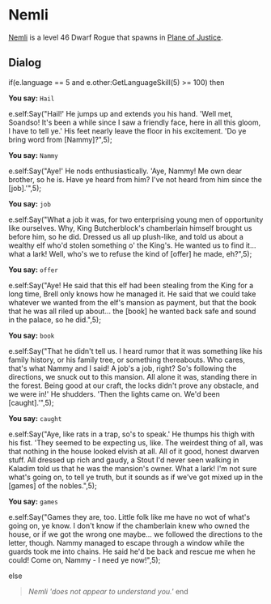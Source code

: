 # Nemli



[Nemli](/npc/201357) is a level 46 Dwarf Rogue that spawns in [Plane of Justice](/zone/201).








## Dialog

if(e.language == 5 and e.other:GetLanguageSkill(5) >= 100) then


**You say:** `Hail`




e.self:Say("Hail!'  He jumps up and extends you his hand.  'Well met, Soandso!  It's been a while since I saw a friendly face, here in all this gloom, I have to tell ye.'  His feet nearly leave the floor in his excitement.  'Do ye bring word from [Nammy]?",5);


**You say:** `Nammy`




e.self:Say("Aye!'  He nods enthusiastically.  'Aye, Nammy!  Me own dear brother, so he is.  Have ye heard from him?  I've not heard from him since the [job].'",5);


**You say:** `job`




e.self:Say("What a job it was, for two enterprising young men of opportunity like ourselves.  Why, King Butcherblock's chamberlain himself brought us before him, so he did.  Dressed us all up plush-like, and told us about a wealthy elf who'd stolen something o' the King's.  He wanted us to find it... what a lark!  Well, who's we to refuse the kind of [offer] he made, eh?",5);


**You say:** `offer`




e.self:Say("Aye!  He said that this elf had been stealing from the King for a long time, Brell only knows how he managed it.  He said that we could take whatever we wanted from the elf's mansion as payment, but that the book that he was all riled up about... the [book] he wanted back safe and sound in the palace, so he did.",5);


**You say:** `book`




e.self:Say("That he didn't tell us.  I heard rumor that it was something like his family history, or his family tree, or something thereabouts.  Who cares, that's what Nammy and I said!  A job's a job, right?  So's following the directions, we snuck out to this mansion.   All alone it was, standing there in the forest.  Being good at our craft, the locks didn't prove any obstacle, and we were in!'  He shudders.  'Then the lights came on.  We'd been [caught].'",5);


**You say:** `caught`




e.self:Say("Aye, like rats in a trap, so's to speak.'  He thumps his thigh with his fist. 'They seemed to be expecting us, like.  The weirdest thing of all, was that nothing in the house looked elvish at all.  All of it good, honest dwarven stuff.  All dressed up rich and gaudy, a Stout I'd never seen walking in Kaladim told us that he was the mansion's owner.  What a lark!  I'm not sure what's going on, to tell ye truth, but it sounds as if we've got mixed up in the [games] of the nobles.",5);


**You say:** `games`




e.self:Say("Games they are, too.  Little folk like me have no wot of what's going on, ye know.  I don't know if the chamberlain knew who owned the house, or if we got the wrong one maybe...  we followed the directions to the letter, though.  Nammy managed to escape through a window while the guards took me into chains.  He said he'd be back and rescue me when he could!  Come on, Nammy - I need ye now!",5);


else


>*Nemli 'does not appear to understand you.'*
end
